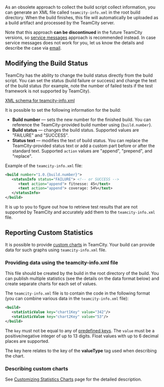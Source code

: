 [//]: # (title: teamcity-info.xml)
[//]: # (auxiliary-id: teamcity-info.xml)

As an obsolete approach to collect the build script collect information, you can generate an XML file called `teamcity-info.xml` in the root build directory. When the build finishes, this file will automatically be uploaded as a build artifact and processed by the TeamCity server.

Note that this approach __can be discontinued__ in the future TeamCity versions, so [service messages](service-messages.md) approach is recommended instead. In case service messages does not work for you, let us know the details and describe the case via [email](feedback.md).

## Modifying the Build Status

TeamCity has the ability to change the build status directly from the build script. You can set the status (build failure or success) and change the text of the build status (for example, note the number of failed tests if the test framework is not supported by TeamCity).

[XML schema for teamcity-info.xml](https://confluence.jetbrains.com/download/attachments/113084407/teamcity-info.xsd?version=1&modificationDate=1271791190000&api=v2)

It is possible to set the following information for the build:

* __Build number__ — sets the new number for the finished build. You can reference the TeamCity-provided build number using \{`build.number`\}.
* __Build status__ — changes the build status. Supported values are "FAILURE" and "SUCCESS".
* __Status text__ — modifies the text of build status. You can replace the TeamCity-provided status text or add a custom part before or after the standard text. Supported `action` values are "append", "prepend", and "replace".

Example of the `teamcity-info.xml` file:

```XML
<build number="1.0.{build.number}">
   <statusInfo status="FAILURE"> <!-- or SUCCESS -->
      <text action="append"> fitnesse: 45</text>
      <text action="append"> coverage: 54%</text>
   </statusInfo>
</build>

```

<note>

It is up to you to figure out how to retrieve test results that are not supported by TeamCity and accurately add them to the `teamcity-info.xml` file.

</note>

## Reporting Custom Statistics

It is possible to provide [custom charts](customizing-statistics-charts.md) in TeamCity. Your build can provide data for such graphs using `teamcity-info.xml` file.

### Providing data using the teamcity-info.xml file

This file should be created by the build in the root directory of the build. You can publish multiple statistics (see the details on the data format below) and create separate charts for each set of values.

The `teamcity-info.xml` file is to contain the code in the following format (you can combine various data in the `teamcity-info.xml` file):


```XML
<build>
   <statisticValue key="chart1Key" value="342"/>
   <statisticValue key="chart2Key" value="53"/>
</build>

```

The `key` must not be equal to any of [predefined keys](customizing-statistics-charts.md#Modifying+Predefined+Project-level+Charts). The `value` must be a positive/negative integer of up to 13 digits. Float values with up to 6 decimal places are supported.

The key here relates to the key of the __valueType__ tag used when describing the chart.

### Describing custom charts

See [Customizing Statistics Charts](customizing-statistics-charts.md) page for the detailed description.
